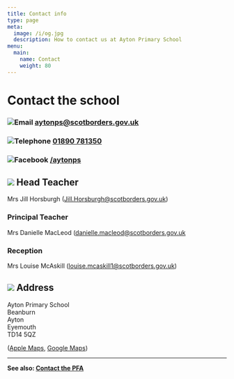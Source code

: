 ```yaml
---
title: Contact info
type: page
meta:
  image: /i/og.jpg
  description: How to contact us at Ayton Primary School
menu:
  main:
    name: Contact
    weight: 80
---
```

# Contact the school

### ![Email](/i/mail.svg) [aytonps@scotborders.gov.uk](mailto:aytonps@scotborders.gov.uk)

### ![Telephone](/i/phone.svg) [01890 781350](tel:+441890781350)

### ![Facebook](/i/fb.svg) [/aytonps](https://www.facebook.com/aytonps/)

## ![](/i/person.svg) Head Teacher

Mrs Jill Horsburgh  ([Jill.Horsburgh@scotborders.gov.uk](mailto:Jill.Horsburgh@scotborders.gov.uk))

### Principal Teacher

Mrs Danielle MacLeod  (danielle.macleod@scotborders.gov.uk 

### Reception

Mrs Louise McAskill ([louise.mcaskill1@scotborders.gov.uk](mailto:louise.mcaskill1@scotborders.gov.uk))

## ![](/i/map.svg) Address

Ayton Primary School\
Beanburn\
Ayton\
Eyemouth\
TD14 5QZ

([Apple Maps](https://maps.apple.com/?address=Ayton%20Primary%20School,%20Beanburn,%20Ayton,%20Eyemouth,%20TD14%205QZ,%20Scotland&auid=8378994605630014980&ll=55.841906,-2.127921&lsp=9902&q=Ayton%20Primary%20School&_ext=CjMKBQgEEOEBCgQIBRADCgUIBhCrAgoECAoQAAoECFIQCAoECFUQEAoECFkQAQoFCKQBEAESJClxycxRPetLQDEB1kw4xRcBwDnvnvKtY+xLQEE1wGP+APcAwA%3D%3D), [Google Maps](https://goo.gl/maps/KgyZ1tQmYZdLQxZH8))

- - -

**See also: [Contact the PFA](/pfa/contact/)**
